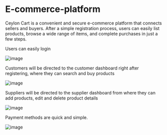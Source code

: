 # E-commerce-platform
Ceylon Cart is a convenient and secure e-commerce platform that connects sellers and buyers. After a simple registration process, users can easily list products, browse a wide range of items, and complete purchases in just a few steps.

Users can easily login

![image](https://github.com/user-attachments/assets/af5a5c5b-3cd3-473e-8e9c-9396010c5e4c)

Customers will be directed to the customer dashboard right after registering, where they can search and buy products

![image](https://github.com/user-attachments/assets/bc11c8ae-8f87-4b87-a782-f683f57311ba)

Suppliers will be directed to the supplier dashboard from where they can add products, edit and delete product details

![image](https://github.com/user-attachments/assets/fcaf783a-2b33-4948-9c1a-80777162fa00)

Payment methods are quick and simple. 

![image](https://github.com/user-attachments/assets/764a8827-db8c-45d6-bfa2-20f0ea687111)
